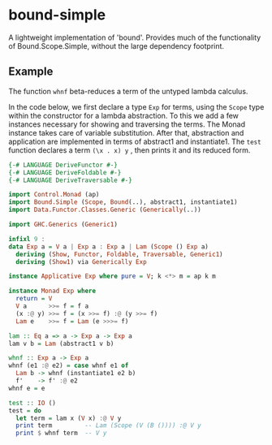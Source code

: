 # bound-simple

A lightweight implementation of 'bound'. Provides much of the functionality of Bound.Scope.Simple, without the large dependency footprint.

## Example 

The function `whnf` beta-reduces a term of the untyped lambda calculus.

In the code below, we first declare a type `Exp` for terms, using the `Scope` type within the constructor for a lambda abstraction. To this we add a few instances necessary for showing and traversing the terms. The Monad instance takes care of variable substitution.
After that, abstraction and application are implemented in terms of abstract1 and instantiate1.
The `test` function declares a term `(\x . x) y` , then prints it and its reduced form.



```haskell
{-# LANGUAGE DeriveFunctor #-}
{-# LANGUAGE DeriveFoldable #-}
{-# LANGUAGE DeriveTraversable #-}

import Control.Monad (ap)
import Bound.Simple (Scope, Bound(..), abstract1, instantiate1)
import Data.Functor.Classes.Generic (Generically(..))

import GHC.Generics (Generic1)

infixl 9 :
data Exp a = V a | Exp a : Exp a | Lam (Scope () Exp a)
  deriving (Show, Functor, Foldable, Traversable, Generic1)
  deriving (Show1) via Generically Exp

instance Applicative Exp where pure = V; k <*> m = ap k m

instance Monad Exp where
  return = V
  V a      >>= f = f a
  (x :@ y) >>= f = (x >>= f) :@ (y >>= f)
  Lam e    >>= f = Lam (e >>>= f)

lam :: Eq a => a -> Exp a -> Exp a
lam v b = Lam (abstract1 v b)

whnf :: Exp a -> Exp a
whnf (e1 :@ e2) = case whnf e1 of
  Lam b -> whnf (instantiate1 e2 b)
  f'    -> f' :@ e2
whnf e = e

test :: IO ()
test = do
  let term = lam x (V x) :@ V y
  print term         -- Lam (Scope (V (B ()))) :@ V y
  print $ whnf term  -- V y
```
